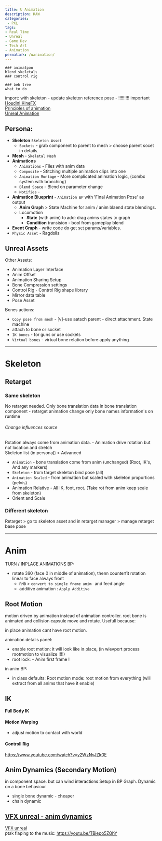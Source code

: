 ```yaml
---
title: U Animation
description: RAW
categories:
 - PXL
tags:
- Real Time
- Unreal
- Game Dev
- Tech Art
- Animation
permalink: /uanimation/
---
```


```
### animatpon
blend skeletals
### control rig 

### beh tree
what to do
```


import: with skeleton - update skeleton reference pose - !!!!!!!!! important    
[Houdini KineFX](/kfx/)      
[Principles of animation](/animation/)     
[Unreal Animation](/uanimation/)     

## Persona:
- **Skeleton** `Skeleton Asset`  
  - `Sockets` - grab component to parent to mesh > choose parent socet in details.  
- **Mesh** - `Skeletal Mesh`     
- **Animations**
  - `Animations` - Files with anim data
  - `Composite` -  Stitching multiple animation clips into one  
  - `Animation Montage` - More complicated animation logic, (combo system with branching)
  - `Blend Space` - Blend on parameter change
  - `Notifies` -
- **Animation Blueprint** - `Animation BP` with 'Final Animation Pose' as output    
  - **Anim Graph** > State Machine for anim / anim blaend state blendings.
   - Locomotion
     - **State** (with anim) to add: drag anims states to graph
     - **Condition** transision - bool from gameplay blend
 - **Event Graph** - write code do get set params/variables.  
- `Physic Asset` - Ragdolls


## Unreal Assets

Other Assets:    

- Animation Layer Interface
- Anim Offset
- Animation Sharing Setup
- Bone Compression settings
- Control Rig - Control Rig shape library
- Mirror data table
- Pose Asset

Bones actions:

- `Copy pose from mesh` - [v]-use aatach parent -  direct attachment. State machine
- attach to bone or socket
- `IK bones` - for guns or use sockets  
- `Virtual bones` - virtual bone relation before apply anything  

-----------

# Skeleton

## Retarget

### Same skeleton
No retarget needed. Only bone translation data in bone translation component  - retarget animation change only bone names information's on runtime




###### Change influences source

Rotation always come from animation data. - Animation  drive rotation but not location and stretch  
Skeleton list (in persona)) > Advanced   
- `Animation` - bone translation come from anim (unchanged) (Root, IK's, And any markers)
- `Skeleton` - trom target skeleton bind pose (all)
- `Animation Scaled` - from animation but scaled with skeleton proportions (pelvis)
- Animation Relative -  All IK, foot, root. (Take rot from anim keep scale from skeleton)  
- Orient and Scale



### Different skeleton

Retarget >
go to skeleton asset and in retarget manager > manage retarget base pose



-----------
# Anim

TURN / INPLACE ANIMATIONS
BP:
- rotate 360 (face 0 in middle of animation), thenn counterfit rotation linear to face always front
  - `RMB` > `convert to single frame anim ` and feed angle
  - additive animation : `Apply Additive`

## Root Motion
motion driven by animation instead of animation controller. root bone is animated and collision capsule move and rotate.
Usefull because:

in place animation cant have root motion.

animation details panel:
- enable root motion: it will look like in place, (in wievport process rootmotion to visualize !!!!)
- root lock: - Anim first frame !

in anim BP:
- in class defaults: Root motion mode: root motion from everything (will extract from all anims that have it enable)

## IK

#### Full Body IK  



#### Motion Warping
- adjust motion to contact with world


#### Controll Rig

https://www.youtube.com/watch?v=y2WzNvJZk0E

## Anim Dynamics (Secondary Motion)
in component space.  but can wind interactions
Setup in BP Graph. Dynamic on a bone behaviour  

- single bone dynamic - cheaper  
- chain dynamic

[VFX unreal - anim dynamics ](https://youtu.be/5h5CvZEBBWo)
-----------------

[VFX unreal](http://teres4enko.blogspot.com/)    
ptak flaping to the music: https://youtu.be/TBiepo5ZQhY
